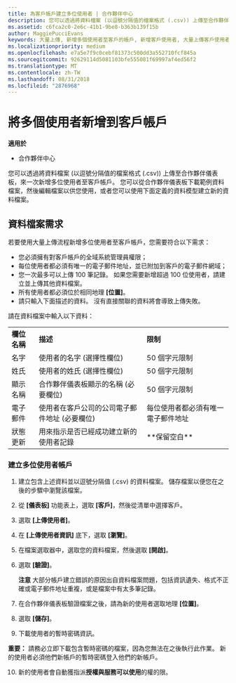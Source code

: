 ```yaml
---
title: 為客戶帳戶建立多位使用者 | 合作夥伴中心
description: 您可以透過將資料檔案 (以逗號分隔值的檔案格式 (.csv)) 上傳至合作夥伴中心，來一次新增多位使用者至客戶帳戶。
ms.assetid: c6fca2c0-2e6c-41b1-9be8-b363b139f15b
author: MaggiePucciEvans
keywords: 大量上傳, 新增多個使用者至客戶的帳戶, 新增客戶使用者, 大量上傳客戶使用者, 客戶帳戶, 客戶使用者, 使用者
ms.localizationpriority: medium
ms.openlocfilehash: e7a5e7f9c0cebf81373c500dd3a552710fcf845a
ms.sourcegitcommit: 92629114d5081103bfe555081f69997af4ed56f2
ms.translationtype: MT
ms.contentlocale: zh-TW
ms.lasthandoff: 08/31/2018
ms.locfileid: "2876968"
---
```

# <a name="add-multiple-users-to-a-customer-account"></a>將多個使用者新增到客戶帳戶

**適用於**

-  合作夥伴中心

您可以透過將資料檔案 (以逗號分隔值的檔案格式 (.csv)) 上傳至合作夥伴儀表板，來一次新增多位使用者至客戶帳戶。 您可以從合作夥伴儀表板下載範例資料檔案，然後編輯檔案以供您使用，或者您可以使用下面定義的資料模型建立新的資料檔案。

## <a href="" id="creatingtheimportcsvfile"></a>資料檔案需求


若要使用大量上傳流程新增多位使用者至客戶帳戶，您需要符合以下需求：

-   您必須擁有對客戶帳戶的全域系統管理員權限；
-   每位使用者都必須有唯一的電子郵件地址，並已附加到客戶的電子郵件網域；
-   您一次最多可以上傳 100 筆記錄。 如果您需要新增超過 100 位使用者，請建立並上傳其他資料檔案。
-   所有使用者都必須位於相同地理 **\[位置\]**。
-   請只輸入下面描述的資料。 沒有直接關聯的資料將會導致上傳失敗。

請在資料檔案中輸入以下資料：

|                 |                                                                              |                                            |
|-----------------|------------------------------------------------------------------------------|--------------------------------------------|
| **欄位名稱** | **描述**                                                              | **限制**                             |
| 名字      | 使用者的名字 (選擇性欄位)                                           | 50 個字元限制                         |
| 姓氏       | 使用者的姓氏 (選擇性欄位)                                            | 50 個字元限制                         |
| 顯示名稱    | 合作夥伴儀表板顯示的名稱 (必要欄位)                            | 50 個字元限制                         |
| 電子郵件           | 使用者在客戶公司的公司電子郵件地址 (必要欄位)           | 每位使用者都必須有唯一電子郵件地址 |
| 狀態更新   | 用來指示是否已經成功建立新的使用者記錄 | \*\*保留空白\*\*                        |

 

### <a href="" id="createmultipleuseraccounts"></a>建立多位使用者帳戶

<a href="" id="creatingtheaccounts"></a>
1.  建立包含上述資料並以逗號分隔值 (.csv) 的資料檔案。 儲存檔案以便您在之後的步驟中瀏覽該檔案。
2.  從 **\[儀表板\]** 功能表上，選取 **\[客戶\]**，然後從清單中選擇客戶。
3.  選取 **\[上傳使用者\]**。
4.  在 **\[上傳使用者資訊\]** 底下，選取 **\[瀏覽\]**。
5.  在檔案選取器中，選取您的資料檔案，然後選取 **\[開啟\]**。
6.  選取 **\[驗證\]**。

    **注意** 大部分帳戶建立錯誤的原因出自資料檔案問題，包括資訊遺失、格式不正確或電子郵件地址重複，或是檔案中有太多筆記錄。

7.  在合作夥伴儀表板驗證檔案之後，請為新的使用者選取地理 **\[位置\]**。
8.  選取 **\[儲存\]**。
9.  下載使用者的暫時密碼資訊。

**重要：** 請務必立即下載包含暫時密碼的檔案，因為您無法在之後執行此作業。 新的使用者必須他們新帳戶的暫時密碼登入他們的新帳戶。

10. 新的使用者會自動獲指派**授權與服務可以使用**的權的限。 

 

 



